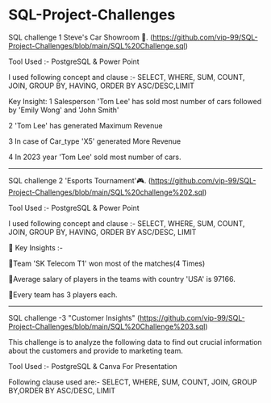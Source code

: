 # SQL-Project-Challenges


 SQL challenge 1  Steve's Car Showroom 🚗. (https://github.com/vip-99/SQL-Project-Challenges/blob/main/SQL%20Challenge.sql)
 
 Tool Used      :- PostgreSQL & Power Point



I used following concept and clause :-
SELECT, WHERE, SUM, COUNT, JOIN, GROUP BY, HAVING, ORDER BY ASC/DESC,LIMIT



Key Insight:
 1 Salesperson 'Tom Lee' has sold most number of cars followed by 'Emily Wong' and 'John Smith'
 
 2 'Tom Lee' has generated Maximum Revenue
 
 3 In case of Car_type 'X5' generated More Revenue
 
 4 In 2023 year 'Tom Lee' sold most number of cars.


------------------------------------------------------------------------------------------------------------------------------------------------------



 SQL challenge 2  'Esports Tournament'🎮. (https://github.com/vip-99/SQL-Project-Challenges/blob/main/SQL%20challenge%202.sql)


Tool Used       :- PostgreSQL & Power Point




I used following concept and clause :- SELECT, WHERE, SUM, COUNT, JOIN, GROUP BY, HAVING, ORDER BY ASC/DESC, LIMIT


 
 🔵 Key Insights :-

🔸Team 'SK Telecom T1' won most of the matches(4 Times)

🔸Average salary of players in the teams with country 'USA' is 97166.

🔸Every team has 3 players each.








----------------------------------------------------------------------------------------------------------------------------------


SQL challenge -3 "Customer Insights" (https://github.com/vip-99/SQL-Project-Challenges/blob/main/SQL%20Challenge%203.sql)



This challenge is to analyze the following data to find out crucial information about the customers and provide to marketing team. 

Tool Used           :- PostgreSQL & Canva For Presentation


Following clause  used are:-  SELECT, WHERE, SUM, COUNT, JOIN, GROUP BY,ORDER BY ASC/DESC, LIMIT










